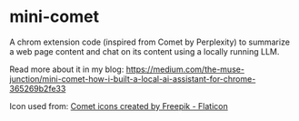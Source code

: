 # mini-comet
A chrom extension code (inspired from Comet by Perplexity) to summarize a web page content and chat on its content using a locally running LLM.

Read more about it in my blog: https://medium.com/the-muse-junction/mini-comet-how-i-built-a-local-ai-assistant-for-chrome-365269b2fe33

Icon used from:
<a href="https://www.flaticon.com/free-icons/comet" title="comet icons">Comet icons created by Freepik - Flaticon</a>
